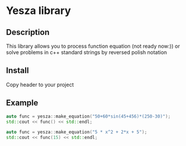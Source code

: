 # Yesza library
## Description
This library allows you to process function equation (not ready now:)) or solve problems in c++ standard strings by reversed polish notation
## Install
Copy header to your project
## Example
```c++
auto func = yesza::make_equation("50+60*sin(45+456)*(250-30)");
std::cout << func() << std::endl;
```
```c++
auto func = yesza::make_equation("5 * x^2 + 2*x + 5");
std::cout << func(15) << std::endl;
```
